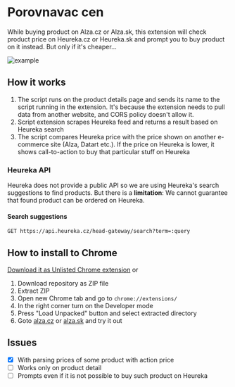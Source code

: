 # Porovnavac cen
While buying product on Alza.cz or Alza.sk, this extension will check product price on Heureka.cz or Heureka.sk and prompt you to buy product on it instead. But only if it's cheaper...

![example](https://github.com/topmonks/heureka-extension/raw/master/example.png)


## How it works
1. The script runs on the product details page and sends its name to the script running in the extension. It's because the extension needs to pull data from another website, and CORS policy doesn't allow it.
2. Script extension scrapes Heureka feed and returns a result based on Heureka search
3. The script compares Heureka price with the price shown on another e-commerce site (Alza, Datart etc.). If the price on Heureka is lower, it shows call-to-action to buy that particular stuff on Heureka  


### Heureka API
Heureka does not provide a public API so we are using Heureka's search suggestions to find products.
But there is a **limitation**: We cannot guarantee that found product can be ordered on Heureka.

#### Search suggestions
```
GET https://api.heureka.cz/head-gateway/search?term=:query
```


## How to install to Chrome
[Download it as Unlisted Chrome extension](https://chrome.google.com/webstore/detail/jmhkgcmmgjblnkjkbgjggkaeifacakgi)
or

1. Download repository as ZIP file
2. Extract ZIP
3. Open new Chrome tab and go to `chrome://extensions/`
4. In the right corner turn on the Developer mode
5. Press "Load Unpacked" button and select extracted directory
6. Goto [alza.cz](https://alza.cz) or [alza.sk](https://alza.sk) and try it out



## Issues
- [x] With parsing prices of some product with action price
- [ ] Works only on product detail
- [ ] Prompts even if it is not possible to buy such product on Heureka
